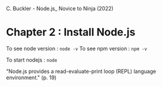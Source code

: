 C. Buckler - Node.js_ Novice to Ninja (2022)

# Chapter 2 : Install Node.js
To see node version : `node -v`
To see npm version : `npm -v`

To start nodejs : `node`

"Node.js provides a read-evaluate-print loop (REPL) language environment." (p. 19)
